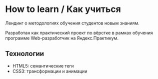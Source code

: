 # How to learn / Как учиться

Лендинг о методологиях обучения студентов новым знаниям.

Разработан как практический проект по вёрстке в рамках обучения программе Web-разработчик на Яндекс.Практикум.

## Технологии

* HTML5: семантические теги
* CSS3: трансформации и анимации
